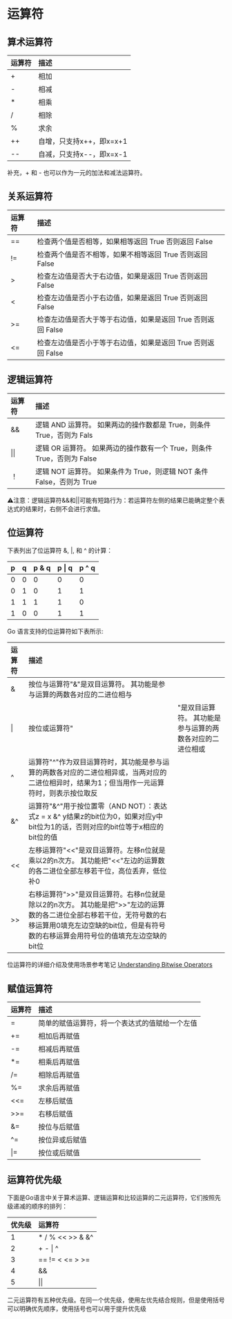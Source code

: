 # 运算符

## **算术运算符**

| 运算符 | 描述 |
| :--- | :--- |
| + | 相加 |
| - | 相减 |
| \* | 相乘 |
| / | 相除 |
| % | 求余 |
| ++ | 自增，只支持x++，即x=x+1 |
| -- | 自减，只支持x--，即x=x-1 |

补充，+ 和 - 也可以作为一元的加法和减法运算符。

## **关系运算符**

| 运算符 | 描述 |
| :--- | :--- |
| == | 检查两个值是否相等，如果相等返回 True 否则返回 False |
| != | 检查两个值是否不相等，如果不相等返回 True 否则返回 False |
| &gt; | 检查左边值是否大于右边值，如果是返回 True 否则返回 False |
| &lt; | 检查左边值是否小于右边值，如果是返回 True 否则返回 False |
| &gt;= | 检查左边值是否大于等于右边值，如果是返回 True 否则返回 False |
| &lt;= | 检查左边值是否小于等于右边值，如果是返回 True 否则返回 False |

## **逻辑运算符**

| 运算符 | 描述 |
| :--- | :--- |
| && | 逻辑 AND 运算符。 如果两边的操作数都是 True，则条件 True，否则为 Fals |
| \|\| | 逻辑 OR 运算符。 如果两边的操作数有一个 True，则条件 True，否则为 False |
| ！ | 逻辑 NOT 运算符。 如果条件为 True，则逻辑 NOT 条件 False，否则为 True |

⚠️注意：逻辑运算符&&和\|\|可能有短路行为：若运算符左侧的结果已能确定整个表达式的结果时，右侧不会进行求值。

## **位运算符**

下表列出了位运算符 &, \|, 和 ^ 的计算：

| p | q | p & q | p \| q | p ^ q |
| :--- | :--- | :--- | :--- | :--- |
| 0 | 0 | 0 | 0 | 0 |
| 0 | 1 | 0 | 1 | 1 |
| 1 | 1 | 1 | 1 | 0 |
| 1 | 0 | 0 | 1 | 1 |

Go 语言支持的位运算符如下表所示:

| 运算符 | 描述 |  |
| :--- | :--- | :--- |
| & | 按位与运算符"&"是双目运算符。 其功能是参与运算的两数各对应的二进位相与 |  |
| \| | 按位或运算符" | "是双目运算符。 其功能是参与运算的两数各对应的二进位相或 |
| ^ | 运算符"^"作为双目运算符时，其功能是参与运算的两数各对应的二进位相异或，当两对应的二进位相异时，结果为1；但当用作一元运算符时，则表示按位取反 |  |
| &^ | 运算符"&^"用于按位置零（AND NOT）：表达式z = x &^ y结果z的bit位为0，如果对应y中bit位为1的话，否则对应的bit位等于x相应的bit位的值 |  |
| &lt;&lt; | 左移运算符"&lt;&lt;"是双目运算符。左移n位就是乘以2的n次方。 其功能把"&lt;&lt;"左边的运算数的各二进位全部左移若干位，高位丢弃，低位补0 |  |
| &gt;&gt; | 右移运算符"&gt;&gt;"是双目运算符。右移n位就是除以2的n次方。 其功能是把"&gt;&gt;"左边的运算数的各二进位全部右移若干位，无符号数的右移运算用0填充左边空缺的bit位，但是有符号数的右移运算会用符号位的值填充左边空缺的bit位 |  |

位运算符的详细介绍及使用场景参考笔记 [Understanding Bitwise Operators](https://app.yinxiang.com/shard/s64/nl/13796945/7ede0391-8312-45d5-86ce-b7aaee5bbbeb/)

## **赋值运算符**

| 运算符 | 描述 |
| :--- | :--- |
| = | 简单的赋值运算符，将一个表达式的值赋给一个左值 |
| += | 相加后再赋值 |
| -= | 相减后再赋值 |
| \*= | 相乘后再赋值 |
| /= | 相除后再赋值 |
| %= | 求余后再赋值 |
| &lt;&lt;= | 左移后赋值 |
| &gt;&gt;= | 右移后赋值 |
| &= | 按位与后赋值 |
| ^= | 按位异或后赋值 |
| \|= | 按位或后赋值 |

## **运算符优先级**

下面是Go语言中关于算术运算、逻辑运算和比较运算的二元运算符，它们按照先级递减的顺序的排列：

| 优先级 | 运算符 |
| :--- | :--- |
| 1 | \*      /      %      &lt;&lt;       &gt;&gt;     &       &^ |
| 2 | +      -      \|      ^ |
| 3 | ==     !=     &lt;      &lt;=       &gt;      &gt;= |
| 4 | && |
| 5 | \|\| |

二元运算符有五种优先级。在同一个优先级，使用左优先结合规则，但是使用括号可以明确优先顺序，使用括号也可以用于提升优先级

